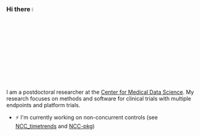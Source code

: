 ### Hi there <img src="https://media.giphy.com/media/hvRJCLFzcasrR4ia7z/giphy.gif" width="5%"> 

I am a postdoctoral researcher at the [Center for Medical Data Science](https://cemsiis.meduniwien.ac.at/en/). 
My research focuses on methods and software for clinical trials with multiple endpoints and platform trials.

- ⚡ I'm currently working on non-concurrent controls (see [NCC_timetrends](https://github.com/MartaBofillRoig/NCC_timetrends) and [NCC-pkg](https://github.com/pavlakrotka/NCC))

<!--
**MartaBofillRoig/MartaBofillRoig** is a ✨ _special_ ✨ repository because its `README.md` (this file) appears on your GitHub profile.

Here are some ideas to get you started:

- 🔭 I’m currently working on ...
- 🌱 I’m currently learning ...
- 👯 I’m looking to collaborate on ...
- 🤔 I’m looking for help with ...
- 💬 Ask me about ...
- 📫 How to reach me: [https://martabofillroig.github.io](https://martabofillroig.github.io) and [@martabofillr](https://twitter.com/martabofillr)
- 😄 Pronouns: ...
- ⚡ Fun fact: ...
-->

